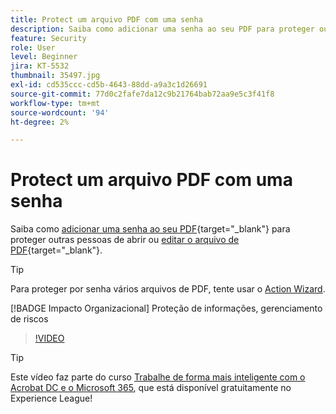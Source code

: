```yaml
---
title: Protect um arquivo PDF com uma senha
description: Saiba como adicionar uma senha ao seu PDF para proteger outras pessoas contra a abertura ou edição do arquivo
feature: Security
role: User
level: Beginner
jira: KT-5532
thumbnail: 35497.jpg
exl-id: cd535ccc-cd5b-4643-88dd-a9a3c1d26691
source-git-commit: 77d0c2fafe7da12c9b21764bab72aa9e5c3f41f8
workflow-type: tm+mt
source-wordcount: '94'
ht-degree: 2%

---
```


# Protect um arquivo PDF com uma senha

Saiba como [adicionar uma senha ao seu PDF](https://www.adobe.com/br/acrobat/online/password-protect-pdf.html){target="_blank"} para proteger outras pessoas de abrir ou [editar o arquivo de PDF](https://www.adobe.com/br/acrobat/online/pdf-editor.html){target="_blank"}.

>[!TIP]
>
>Para proteger por senha vários arquivos de PDF, tente usar o [Action Wizard](../advanced-tasks/action.md).

[!BADGE Impacto Organizacional]
Proteção de informações, gerenciamento de riscos

>[!VIDEO](https://video.tv.adobe.com/v/35497?quality=12&learn=on&hidetitle=true)

>[!TIP]
>
Este vídeo faz parte do curso [Trabalhe de forma mais inteligente com o Acrobat DC e o Microsoft 365](https://experienceleague.adobe.com/?recommended=Acrobat-U-1-2021.microsoft365), que está disponível gratuitamente no Experience League!
